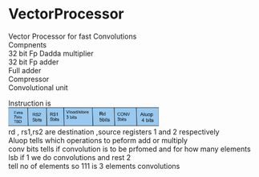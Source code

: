 # VectorProcessor
Vector Processor for fast Convolutions
<br>
Compnents 
<br>
   32 bit Fp Dadda multiplier 
   <br>
   32 bit Fp adder
   <br>
   Full adder 
   <br>
   Compressor
     <br>
   Convolutional unit
   <br>

Instruction is 
<br>
<img src="custominst.png" alt="Custom intsruction " width="300"/>
<br>
rd , rs1,rs2 are destination ,source registers 1 and 2 respectively
<br>
Aluop tells which operations to peform add or multiply 
<br>
conv bits tells if convolution is to be prfomed and for how many elements lsb if 1 we do convolutions and rest 2 
<br>
tell no of elements so 111 is 3 elements convolutions
<br>



   
